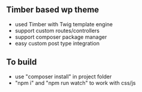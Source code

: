 ## Timber based wp theme

- used Timber with Twig template engine
- support custom routes/controllers
- support composer package manager
- easy custom post type integration

## To build

- use "composer install" in project folder
- "npm i" and "npm run watch" to work with css/js
